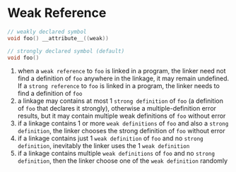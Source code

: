 # **Weak Reference**
```C
// weakly declared symbol
void foo() __attribute__((weak))

// strongly declared symbol (default)
void foo()
```
1. when a `weak reference` to `foo` is linked in a program, the linker need not find a definition of `foo` anywhere in the linkage, it may remain undefined. If a `strong reference` to `foo` is linked in a program, the linker needs to find a definition of `foo`
2. a linkage may contains at most 1 `strong definition` of `foo` (a definition of `foo` that declares it strongly), otherwise a multiple-definition error results, but it may contain multiple weak definitions of `foo` without error
3. if a linkage contains 1 or more `weak definitions` of `foo` and also a `strong definition`, the linker chooses the strong definition of `foo` without error
4. if a linkage contains just 1 `weak definition` of `foo` and no `strong definition`, inevitably the linker uses the 1 `weak definition`
5. if a linkage contains multiple `weak definitions` of `foo` and no `strong definition`, then the linker choose one of the `weak definition` randomly